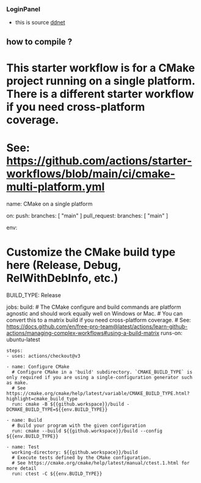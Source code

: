### LoginPanel 


- this is source [ddnet](https://teeworld.com)

## how to compile   ? 

# This starter workflow is for a CMake project running on a single platform. There is a different starter workflow if you need cross-platform coverage.
# See: https://github.com/actions/starter-workflows/blob/main/ci/cmake-multi-platform.yml
name: CMake on a single platform

on:
  push:
    branches: [ "main" ]
  pull_request:
    branches: [ "main" ]

env:
  # Customize the CMake build type here (Release, Debug, RelWithDebInfo, etc.)
  BUILD_TYPE: Release

jobs:
  build:
    # The CMake configure and build commands are platform agnostic and should work equally well on Windows or Mac.
    # You can convert this to a matrix build if you need cross-platform coverage.
    # See: https://docs.github.com/en/free-pro-team@latest/actions/learn-github-actions/managing-complex-workflows#using-a-build-matrix
    runs-on: ubuntu-latest

    steps:
    - uses: actions/checkout@v3

    - name: Configure CMake
      # Configure CMake in a 'build' subdirectory. `CMAKE_BUILD_TYPE` is only required if you are using a single-configuration generator such as make.
      # See https://cmake.org/cmake/help/latest/variable/CMAKE_BUILD_TYPE.html?highlight=cmake_build_type
      run: cmake -B ${{github.workspace}}/build -DCMAKE_BUILD_TYPE=${{env.BUILD_TYPE}}

    - name: Build
      # Build your program with the given configuration
      run: cmake --build ${{github.workspace}}/build --config ${{env.BUILD_TYPE}}

    - name: Test
      working-directory: ${{github.workspace}}/build
      # Execute tests defined by the CMake configuration.
      # See https://cmake.org/cmake/help/latest/manual/ctest.1.html for more detail
      run: ctest -C ${{env.BUILD_TYPE}}

